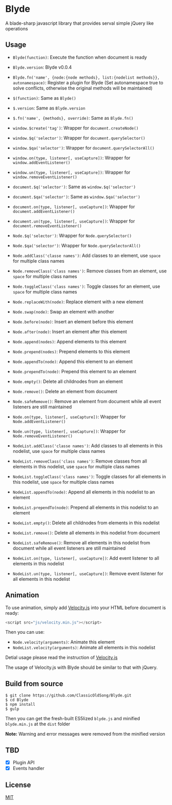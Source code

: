 # Blyde
A blade-sharp javascript library that provides serval simple jQuery like operations

## Usage
+ `Blyde(function)`: Execute the function when document is ready
+ `Blyde.version`: Blyde v0.0.4
+ `Blyde.fn('name', {node:{node methods}, list:{nodelist methods}}, autonamespace)`: Register a plugin for Blyde (Set autonamespace true to solve conflicts, otherwise the original methods will be maintained)
+ `$(function)`: Same as `Blyde()`
+ `$.version`: Same as `Blyde.version`
+ `$.fn('name', {methods}, override)`: Same as `Blyde.fn()`
+ `window.$create('tag')`: Wrapper for `document.createNode()`
+ `window.$q('selector')`: Wrapper for `document.querySelector()`
+ `window.$qa('selector')`: Wrapper for `document.querySelectorAll()`
+ `window.on(type, listener[, useCapture])`: Wrapper for `window.addEventListener()`
+ `window.un(type, listener[, useCapture])`: Wrapper for `window.removeEventListener()`
+ `document.$q('selector')`: Same as `window.$q('selector')`
+ `document.$qa('selector')`: Same as `window.$qa('selector')`
+ `document.on(type, listener[, useCapture])`: Wrapper for `document.addEventListener()`
+ `document.un(type, listener[, useCapture])`: Wrapper for `document.removeEventListener()`
+ `Node.$q('selector')`: Wrapper for `Node.querySelector()`
+ `Node.$qa('selector')`: Wrapper for `Node.querySelectorAll()`
+ `Node.addClass('classe names')`: Add classes to an element, use `space` for multiple class names
+ `Node.removeClass('class names')`: Remove classes from an element, use `space` for multiple class names
+ `Node.toggleClass('class names')`: Toggle classes for an element, use `space` for multiple class names
+ `Node.replaceWith(node)`: Replace element with a new element
+ `Node.swap(node)`: Swap an element with another
+ `Node.before(node)`: Insert an element before this element
+ `Node.after(node)`: Insert an element after this element
+ `Node.append(nodes)`: Append elements to this element
+ `Node.prepend(nodes)`: Prepend elements to this element
+ `Node.appendTo(node)`: Append this element to an element
+ `Node.prependTo(node)`: Prepend this element to an element
+ `Node.empty()`: Delete all childnodes from an element
+ `Node.remove()`: Delete an element from document
+ `Node.safeRemove()`: Remove an element from document while all event listeners are still maintained
+ `Node.on(type, listener[, useCapture])`: Wrapper for `Node.addEventListener()`
+ `Node.un(type, listener[, useCapture])`: Wrapper for `Node.removeEventListener()`

+ `NodeList.addClass('classe names')`: Add classes to all elements in this nodelist, use `space` for multiple class names
+ `NodeList.removeClass('class names')`: Remove classes from all elements in this nodelist, use `space` for multiple class names
+ `NodeList.toggleClass('class names')`: Toggle classes for all elements in this nodelist, use `space` for multiple class names
+ `NodeList.appendTo(node)`: Append all elements in this nodelist to an element
+ `NodeList.prependTo(node)`: Prepend all elements in this nodelist to an element
+ `NodeList.empty()`: Delete all childnodes from elements in this nodelist
+ `NodeList.remove()`: Delete all elements in this nodelist from document
+ `NodeList.safeRemove()`: Remove all elements in this nodelist from document while all event listeners are still maintained
+ `NodeList.on(type, listener[, useCapture])`: Add event listener to all elements in this nodelist
+ `NodeList.un(type, listener[, useCapture])`: Remove event listener for all elements in this nodelist

## Animation
To use animation, simply add [Velocity.js](http://julian.com/research/velocity/) into your HTML before document is ready:

``` javascript
<script src="js/velocity.min.js"></script>
```
Then you can use:
+ `Node.velocity(arguments)`: Animate this element
+ `NodeList.velocity(arguments)`: Animate all elements in this nodelist

Detial usage please read the instruction of [Velocity.js](http://julian.com/research/velocity/)

The usage of Velocity.js with Blyde should be similar to that with jQuery.

## Build from source
```
$ git clone https://github.com/ClassicOldSong/Blyde.git
$ cd Blyde
$ npm install
$ gulp
```
Then you can get the fresh-built ES5lized `blyde.js` and minified `blyde.min.js` at the `dist` folder

**Note:** Warning and error messages were removed from the minified version

## TBD
- [x] Plugin API
- [x] Events handler

## License
[MIT](http://cos.mit-license.org/)
